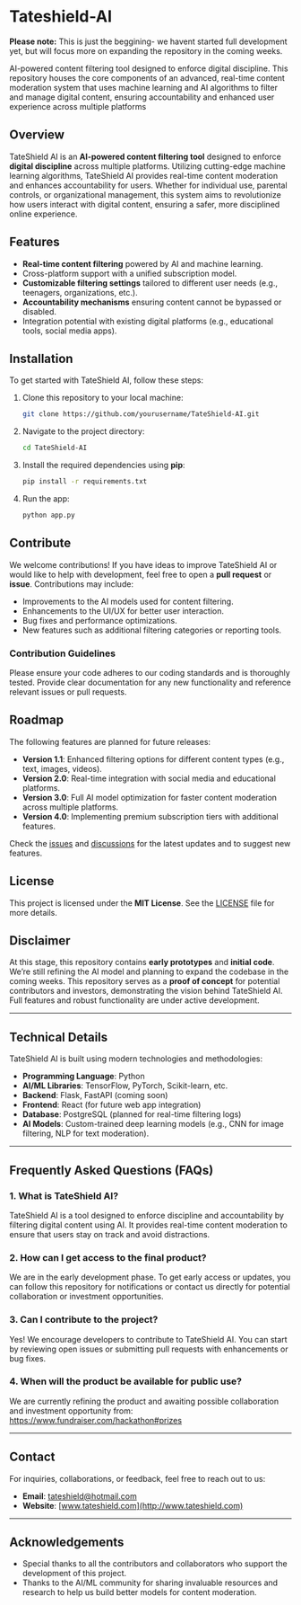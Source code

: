 # Tateshield-AI
**Please note:** This is just the beggining- we havent started full development yet, but will focus more on expanding the repository in the coming weeks. 

AI-powered content filtering tool designed to enforce digital discipline. This repository houses the core components of an advanced, real-time content moderation system that uses machine learning and AI algorithms to filter and manage digital content, ensuring accountability and enhanced user experience across multiple platforms

## Overview

TateShield AI is an **AI-powered content filtering tool** designed to enforce **digital discipline** across multiple platforms. Utilizing cutting-edge machine learning algorithms, TateShield AI provides real-time content moderation and enhances accountability for users. Whether for individual use, parental controls, or organizational management, this system aims to revolutionize how users interact with digital content, ensuring a safer, more disciplined online experience.

## Features

- **Real-time content filtering** powered by AI and machine learning.
- Cross-platform support with a unified subscription model.
- **Customizable filtering settings** tailored to different user needs (e.g., teenagers, organizations, etc.).
- **Accountability mechanisms** ensuring content cannot be bypassed or disabled.
- Integration potential with existing digital platforms (e.g., educational tools, social media apps).
  
## Installation

To get started with TateShield AI, follow these steps:

1. Clone this repository to your local machine:
   ```bash
   git clone https://github.com/yourusername/TateShield-AI.git
   ```
   
2. Navigate to the project directory:
   ```bash
   cd TateShield-AI
   ```

3. Install the required dependencies using **pip**:
   ```bash
   pip install -r requirements.txt
   ```

4. Run the app:
   ```bash
   python app.py
   ```

## Contribute

We welcome contributions! If you have ideas to improve TateShield AI or would like to help with development, feel free to open a **pull request** or **issue**. Contributions may include:

- Improvements to the AI models used for content filtering.
- Enhancements to the UI/UX for better user interaction.
- Bug fixes and performance optimizations.
- New features such as additional filtering categories or reporting tools.

### Contribution Guidelines

Please ensure your code adheres to our coding standards and is thoroughly tested. Provide clear documentation for any new functionality and reference relevant issues or pull requests.

## Roadmap

The following features are planned for future releases:

- **Version 1.1**: Enhanced filtering options for different content types (e.g., text, images, videos).
- **Version 2.0**: Real-time integration with social media and educational platforms.
- **Version 3.0**: Full AI model optimization for faster content moderation across multiple platforms.
- **Version 4.0**: Implementing premium subscription tiers with additional features.

Check the [issues](https://github.com/yourusername/TateShield-AI/issues) and [discussions](https://github.com/yourusername/TateShield-AI/discussions) for the latest updates and to suggest new features.

## License

This project is licensed under the **MIT License**. See the [LICENSE](LICENSE) file for more details.

## Disclaimer

At this stage, this repository contains **early prototypes** and **initial code**. We’re still refining the AI model and planning to expand the codebase in the coming weeks. This repository serves as a **proof of concept** for potential contributors and investors, demonstrating the vision behind TateShield AI. Full features and robust functionality are under active development.

---

## Technical Details

TateShield AI is built using modern technologies and methodologies:

- **Programming Language**: Python
- **AI/ML Libraries**: TensorFlow, PyTorch, Scikit-learn, etc.
- **Backend**: Flask, FastAPI (coming soon)
- **Frontend**: React (for future web app integration)
- **Database**: PostgreSQL (planned for real-time filtering logs)
- **AI Models**: Custom-trained deep learning models (e.g., CNN for image filtering, NLP for text moderation).

---

## Frequently Asked Questions (FAQs)

### 1. **What is TateShield AI?**
TateShield AI is a tool designed to enforce discipline and accountability by filtering digital content using AI. It provides real-time content moderation to ensure that users stay on track and avoid distractions.

### 2. **How can I get access to the final product?**
We are in the early development phase. To get early access or updates, you can follow this repository for notifications or contact us directly for potential collaboration or investment opportunities.

### 3. **Can I contribute to the project?**
Yes! We encourage developers to contribute to TateShield AI. You can start by reviewing open issues or submitting pull requests with enhancements or bug fixes.

### 4. **When will the product be available for public use?**
We are currently refining the product and awaiting possible collaboration and investment opportunity from: https://www.fundraiser.com/hackathon#prizes

---

## Contact

For inquiries, collaborations, or feedback, feel free to reach out to us:

- **Email**: tateshield@hotmail.com
- **Website**: [www.tateshield.com](http://www.tateshield.com)

---

## Acknowledgements

- Special thanks to all the contributors and collaborators who support the development of this project.
- Thanks to the AI/ML community for sharing invaluable resources and research to help us build better models for content moderation.
